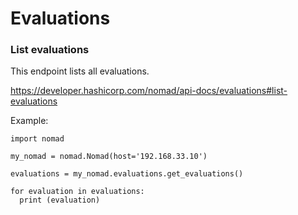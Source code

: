 # Evaluations

### List evaluations

This endpoint lists all evaluations.

https://developer.hashicorp.com/nomad/api-docs/evaluations#list-evaluations

Example:

```
import nomad

my_nomad = nomad.Nomad(host='192.168.33.10')

evaluations = my_nomad.evaluations.get_evaluations()

for evaluation in evaluations:
  print (evaluation)
```
